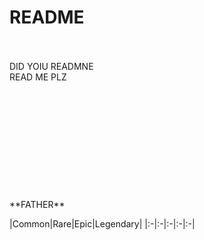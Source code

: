 # README
<br>
<br>
DID YOIU READMNE
<br>
READ ME PLZ
<br><br><br><br><br><br><br><br><br><br><br><br>
**FATHER**


|Common|Rare|Epic|Legendary|
|:-|:-|:-|:-|:-|
